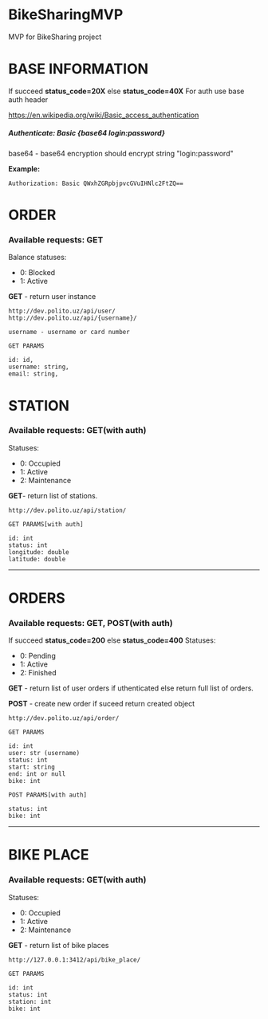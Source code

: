 # BikeSharingMVP
MVP for BikeSharing project

# BASE INFORMATION
If succeed **status_code=20X** else **status_code=40X**
For auth use base auth header

https://en.wikipedia.org/wiki/Basic_access_authentication

##### Authenticate: Basic {base64 login:password}
base64 - base64 encryption should encrypt string "login:password"

**Example:**
```
Authorization: Basic QWxhZGRpbjpvcGVuIHNlc2FtZQ==
```

# ORDER
### Available requests: **GET**
Balance statuses:
- 0: Blocked
- 1: Active

**GET** - return user instance

```
http://dev.polito.uz/api/user/
http://dev.polito.uz/api/{username}/

username - username or card number
```

```
GET PARAMS

id: id,
username: string,
email: string,
```

# STATION
### Available requests: **GET**(with auth)
Statuses:
- 0: Occupied
- 1: Active
- 2: Maintenance

**GET**- return list of stations.
```
http://dev.polito.uz/api/station/
```
```
GET PARAMS[with auth]

id: int
status: int
longitude: double
latitude: double
```

---

# ORDERS
### Available requests: **GET**, **POST**(with auth)
If succeed **status_code=200** else **status_code=400**
Statuses:
- 0: Pending
- 1: Active
- 2: Finished

**GET** - return list of user orders if uthenticated else return full list of orders.

**POST** - create new order if suceed return created object

```
http://dev.polito.uz/api/order/
```
```
GET PARAMS

id: int
user: str (username)
status: int
start: string
end: int or null
bike: int
```

```
POST PARAMS[with auth]

status: int
bike: int
```

---

# BIKE PLACE
### Available requests: **GET**(with auth)
Statuses:
- 0: Occupied
- 1: Active
- 2: Maintenance

**GET** - return list of bike places
```
http://127.0.0.1:3412/api/bike_place/
```

```
GET PARAMS

id: int
status: int
station: int
bike: int
```
